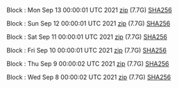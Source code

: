Block [](https://insight.dash.org/insight/block/): Mon Sep 13 00:00:01 UTC 2021 [zip](https://dash-bootstrap.ams3.digitaloceanspaces.com/mainnet/2021-09-13/bootstrap.dat.zip) (7.7G) [SHA256](https://dash-bootstrap.ams3.digitaloceanspaces.com/mainnet/2021-09-13/sha256.txt)

Block [](https://insight.dash.org/insight/block/): Sun Sep 12 00:00:01 UTC 2021 [zip](https://dash-bootstrap.ams3.digitaloceanspaces.com/mainnet/2021-09-12/bootstrap.dat.zip) (7.7G) [SHA256](https://dash-bootstrap.ams3.digitaloceanspaces.com/mainnet/2021-09-12/sha256.txt)

Block [](https://insight.dash.org/insight/block/): Sat Sep 11 00:00:01 UTC 2021 [zip](https://dash-bootstrap.ams3.digitaloceanspaces.com/mainnet/2021-09-11/bootstrap.dat.zip) (7.7G) [SHA256](https://dash-bootstrap.ams3.digitaloceanspaces.com/mainnet/2021-09-11/sha256.txt)

Block [](https://insight.dash.org/insight/block/): Fri Sep 10 00:00:01 UTC 2021 [zip](https://dash-bootstrap.ams3.digitaloceanspaces.com/mainnet/2021-09-10/bootstrap.dat.zip) (7.7G) [SHA256](https://dash-bootstrap.ams3.digitaloceanspaces.com/mainnet/2021-09-10/sha256.txt)

Block [](https://insight.dash.org/insight/block/): Thu Sep  9 00:00:02 UTC 2021 [zip](https://dash-bootstrap.ams3.digitaloceanspaces.com/mainnet/2021-09-09/bootstrap.dat.zip) (7.7G) [SHA256](https://dash-bootstrap.ams3.digitaloceanspaces.com/mainnet/2021-09-09/sha256.txt)

Block [](https://insight.dash.org/insight/block/): Wed Sep  8 00:00:02 UTC 2021 [zip](https://dash-bootstrap.ams3.digitaloceanspaces.com/mainnet/2021-09-08/bootstrap.dat.zip) (7.7G) [SHA256](https://dash-bootstrap.ams3.digitaloceanspaces.com/mainnet/2021-09-08/sha256.txt)

